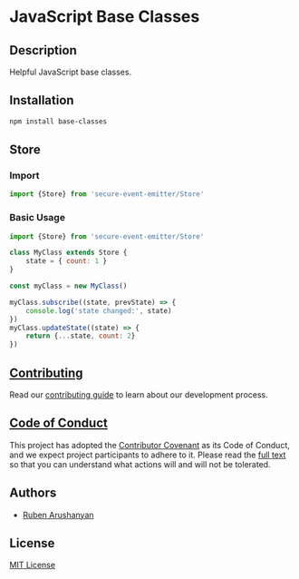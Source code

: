# JavaScript Base Classes

## Description

Helpful JavaScript base classes.

## Installation

```bash
npm install base-classes
```

## Store

### Import

```js
import {Store} from 'secure-event-emitter/Store'
```

### Basic Usage

```js
import {Store} from 'secure-event-emitter/Store'

class MyClass extends Store {
    state = { count: 1 }
}

const myClass = new MyClass()

myClass.subscribe((state, prevState) => {
    console.log('state changed:', state)
})
myClass.updateState((state) => {
    return {...state, count: 2}
})
```

## [Contributing](https://github.com/ruben-arushanyan/base-classes/blob/master/CONTRIBUTING.md)

Read our [contributing guide](https://github.com/ruben-arushanyan/base-classes/blob/master/CONTRIBUTING.md) to learn about our development process.

## [Code of Conduct](https://github.com/ruben-arushanyan/base-classes/blob/master/CODE_OF_CONDUCT.md)

This project has adopted the [Contributor Covenant](https://www.contributor-covenant.org) as its Code of Conduct, and we expect project participants to adhere to it. Please read the [full text](https://github.com/ruben-arushanyan/base-classes/blob/master/CODE_OF_CONDUCT.md) so that you can understand what actions will and will not be tolerated.

## Authors

- [Ruben Arushanyan](https://github.com/ruben-arushanyan)

## License

[MIT License](https://github.com/Ruben-Arushanyan/base-classes/blob/master/LICENSE)


